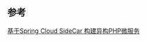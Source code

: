 ## 参考
[基于Spring Cloud SideCar 构建异构PHP微服务](https://missxiaolin.github.io/2018/03/13/php/PHP%E5%BE%AE%E6%9C%8D%E5%8A%A1/)
